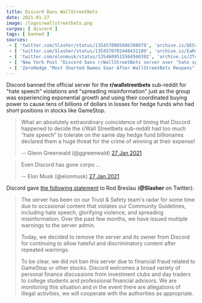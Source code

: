 ```yaml
---
title: Discord Bans WallStreetBets
date: 2021-01-27
image: /logos/wallstreetbets.png
corpos: [ discord ]
tags: [ banned ]
sources:
 - [ 'twitter.com/Slasher/status/1354570005686398979', 'archive.is/bE5rr' ]
 - [ 'twitter.com/Slasher/status/1354570702448431109', 'archive.is/EaRcR' ]
 - [ 'twitter.com/elonmusk/status/1354609515564560392', 'archive.is/2T4WD' ]
 - [ 'New York Post "Discord bans r/WallStreetBets server over ‘hate speech’" by Tamar Lapin (27 Jan 2021)', 'archive.is/jiAlq' ]
 - [ 'ZeroHedge "Most Shorted Names Soar After WallStreetBets Reopens" by Tyler Durden (27 Jan 2021)', 'archive.is/HWpoB' ]
---
```


Discord banned the official server for the **r/wallstreetbets** sub-reddit for
"hate speech" violations and "spreading misinformation" just as the group was
experiencing exponential growth and using their coordinated buying power to
cause tens of billions of dollars in losses for hedge funds who had short
positions in stocks like GameStop.

> What an absolutely extraordinary coincidence of timing that Discord happened
> to decide the r/Wall Streetbets sub-reddit had too much “hate speech” to
> tolerate on the same day hedge fund billionaires declared them a huge threat
> for the crime of winning at their expense!
>
> -- Glenn Greenwald (@ggreenwald) [27 Jan 2021](https://archive.is/S4QqV#selection-895.0-895.269)

> Even Discord has gone corpo ...
>
> -- Elon Musk (@elonmusk) [27 Jan 2021](https://archive.is/2T4WD)

Discord gave [the following statement](https://archive.is/EaRcR) to Rod Breslau
(**@Slasher** on Twitter):

> The server has been on our Trust & Safety team's radar for some time due to
> occasional content that violates our Community Guidelines, including hate
> speech, glorifying violence, and spreading misinformation. Over the past few
> months, we have issued multiple warnings to the server admin.
>
> Today, we decided to remove the server and its owner from Discord for
> continuing to allow hateful and discriminatory content after repeated
> warnings.
>
> To be clear, we did not ban this server due to financial fraud related to
> GameStop or other stocks. Discord welcomes a broad variety of personal
> finance discussions from investment clubs and day traders to college students
> and professional financial advisors. We are monitoring this situation and in
> the event there are allegations of illegal activities, we will cooperate with
> the authorities as appropriate.
